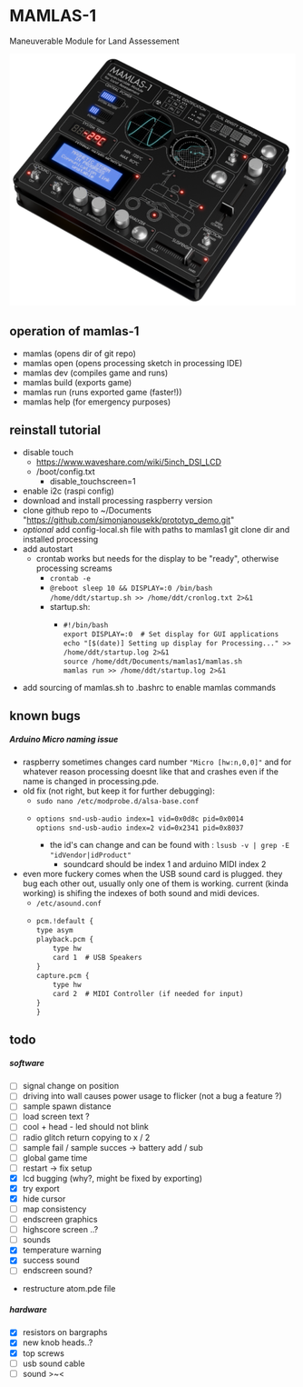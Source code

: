 # MAMLAS-1

Maneuverable Module for Land Assessement

![mamlas1 render](website/images/mamlas_render_iso.png?raw=true)

## operation of mamlas-1

- mamlas (opens dir of git repo)
- mamlas open (opens processing sketch in processing IDE)
- mamlas dev (compiles game and runs)
- mamlas build (exports game)
- mamlas run (runs exported game (faster!))
- mamlas help (for emergency purposes)

## reinstall tutorial

- disable touch
  - https://www.waveshare.com/wiki/5inch_DSI_LCD
  - /boot/config.txt
    - disable_touchscreen=1
- enable i2c (raspi config)
- download and install processing raspberry version
- clone github repo to ~/Documents "https://github.com/simonjanousekk/prototyp_demo.git"
- *optional* add config-local.sh file with paths to mamlas1 git clone dir and installed processing
- add autostart
  - crontab works but needs for the display to be "ready", otherwise processing screams
    - `crontab -e`
    - `@reboot sleep 10 && DISPLAY=:0 /bin/bash /home/ddt/startup.sh >> /home/ddt/cronlog.txt 2>&1`
    - startup.sh:
      - ```
        #!/bin/bash
        export DISPLAY=:0  # Set display for GUI applications
        echo "[$(date)] Setting up display for Processing..." >> /home/ddt/startup.log 2>&1
        source /home/ddt/Documents/mamlas1/mamlas.sh
        mamlas run >> /home/ddt/startup.log 2>&1
        ```
- add sourcing of mamlas.sh to .bashrc to enable mamlas commands

## known bugs

##### Arduino Micro naming issue

- raspberry sometimes changes card number `"Micro [hw:n,0,0]"` and for whatever reason processing doesnt like that and crashes even if the name is changed in processing.pde.
- old fix (not right, but keep it for further debugging):
  - `sudo nano /etc/modprobe.d/alsa-base.conf`
  - ```
    options snd-usb-audio index=1 vid=0x0d8c pid=0x0014
    options snd-usb-audio index=2 vid=0x2341 pid=0x8037
    ```
    - the id's can change and can be found with : `lsusb -v | grep -E "idVendor|idProduct"`
      - soundcard should be index 1 and arduino MIDI index 2
- even more fuckery comes when the USB sound card is plugged. they bug each other out, usually only one of them is working. current (kinda working) is shifing the indexes of both sound and midi devices.
  - `/etc/asound.conf`
  - ```
    pcm.!default {
    type asym
    playback.pcm {
        type hw
        card 1  # USB Speakers
    }
    capture.pcm {
        type hw
        card 2  # MIDI Controller (if needed for input)
    }
    }
    ```
## todo
##### software
- [ ] signal change on position
- [ ] driving into wall causes power usage to flicker (not a bug a feature ?)
- [ ] sample spawn distance
- [ ] load screen text ?
- [ ] cool + head - led should not blink
- [ ] radio glitch return copying to x / 2
- [ ] sample fail / sample succes -> battery add / sub
- [ ] global game time
- [ ] restart -> fix setup
- [x] lcd bugging (why?, might be fixed by exporting)
- [x] try export
- [x] hide cursor
- [ ] map consistency
- [ ] endscreen graphics
- [ ] highscore screen ..?
- [ ] sounds
- [x] temperature warning
- [x] success sound
- [ ] endscreen sound?
- restructure atom.pde file
##### hardware
- [x] resistors on bargraphs
- [x] new knob heads..?
- [x] top screws
- [ ] usb sound cable
- [ ] sound >~<
